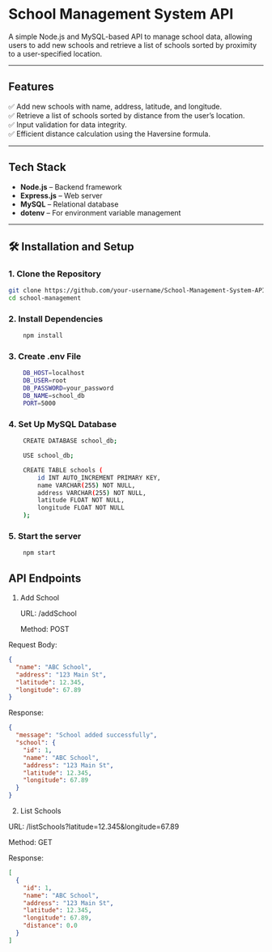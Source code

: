 # School Management System API

A simple Node.js and MySQL-based API to manage school data, allowing users to add new schools and retrieve a list of schools sorted by proximity to a user-specified location.

---

## **Features**

✅ Add new schools with name, address, latitude, and longitude.  
✅ Retrieve a list of schools sorted by distance from the user’s location.  
✅ Input validation for data integrity.  
✅ Efficient distance calculation using the Haversine formula.

---

## **Tech Stack**

- **Node.js** – Backend framework
- **Express.js** – Web server
- **MySQL** – Relational database
- **dotenv** – For environment variable management

---

## 🛠️ **Installation and Setup**

### 1. **Clone the Repository**

```bash
git clone https://github.com/your-username/School-Management-System-API.git
cd school-management
```

### 2. **Install Dependencies**

```bash
    npm install
```

### 3. **Create .env File**

```bash
    DB_HOST=localhost
    DB_USER=root
    DB_PASSWORD=your_password
    DB_NAME=school_db
    PORT=5000
```

### 4. **Set Up MySQL Database**

```bash
    CREATE DATABASE school_db;

    USE school_db;

    CREATE TABLE schools (
        id INT AUTO_INCREMENT PRIMARY KEY,
        name VARCHAR(255) NOT NULL,
        address VARCHAR(255) NOT NULL,
        latitude FLOAT NOT NULL,
        longitude FLOAT NOT NULL
    );

```

### 5. **Start the server**

```bash
    npm start
```

## API Endpoints

1. Add School

   URL: /addSchool

   Method: POST

Request Body:

```json
{
  "name": "ABC School",
  "address": "123 Main St",
  "latitude": 12.345,
  "longitude": 67.89
}
```

Response:

```json
{
  "message": "School added successfully",
  "school": {
    "id": 1,
    "name": "ABC School",
    "address": "123 Main St",
    "latitude": 12.345,
    "longitude": 67.89
  }
}
```

2. List Schools

URL: /listSchools?latitude=12.345&longitude=67.89

Method: GET

Response:

```json
[
  {
    "id": 1,
    "name": "ABC School",
    "address": "123 Main St",
    "latitude": 12.345,
    "longitude": 67.89,
    "distance": 0.0
  }
]
```
